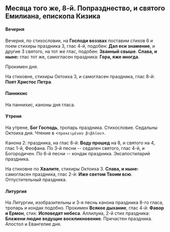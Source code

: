 
## Месяца того же, 8-й. Попразднество, и святого Емилиана, епископа Кизика

#### Вечерня

Вечерня, по стихословии, на **Господи воззвах** поставим стихов 6 и поем стихиры
праздника 3, глас 4-й, подобен: **Дал еси знамение**, и другие 3 святого, на тот же глас, 
подобен: **Званный свыше**. **Слава, и ныне:** глас тот же, самогласен праздника: 
**Гора, яже иногда**.

Прокимен дня.

На стиховне, стихиры Октоиха 3, и самогласен праздника, глас 8-й: **Поят Христос Петра**.

#### Паннихис

На паннихис, каноны дня гласа.

#### Утреня

На утрене, **Бог Господь**, тропарь праздника. Стихословие. Седальны Октоиха дня. 
Чтение в <`προκειμένου βιβλίου`>.

Канона 2: праздника, на глас 8-й: **Воду прошед** на 8, и святого на 4, глас 1-й, Феофана.
По 3-й песни -- седален святого, глас 4-й, и Богородичен. По 6-й песни -- кондак праздника.
Эксапостиларий праздника.

На стиховне по **Хвалите**, стихиры Октоиха 3. **Слава, и ныне:** самогласен праздника, 
глас 2-й: **Иже светом Твоим всю**. Отпустительный праздника.

#### Литургия

На Литургии, изобразительны и 3-я песнь канона праздника 8-го гласа, тропарь и кондак подобно. 
Прокимен **Всякое дыхание**, глас 4-й: **Фавор и Ермон**, стих: **Исповедят небеса**. 
Аллилуиа, 2-й стих праздника: **Блажени людие ведущие воскликновение**. 
Причастен праздника. Апостол и Евангелие дня.
